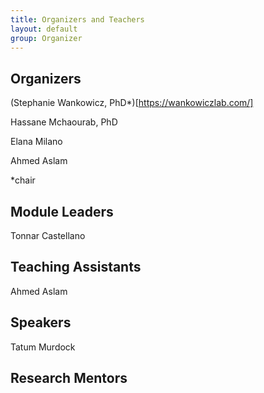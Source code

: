 ```yaml
---
title: Organizers and Teachers
layout: default
group: Organizer
---
```


## Organizers
(Stephanie Wankowicz, PhD*)[https://wankowiczlab.com/] 

Hassane Mchaourab, PhD

Elana Milano

Ahmed Aslam

*chair

## Module Leaders
Tonnar Castellano

## Teaching Assistants
Ahmed Aslam

## Speakers
Tatum Murdock

## Research Mentors
